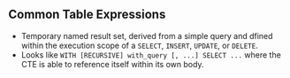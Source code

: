 Common Table Expressions
------------------------

* Temporary named result set, derived from a simple query and dfined within the execution scope of a `SELECT`, `INSERT`, `UPDATE`, or `DELETE`.
* Looks like `WITH [RECURSIVE] with_query [, ...] SELECT ...` where the CTE is able to reference itself within its own body.
